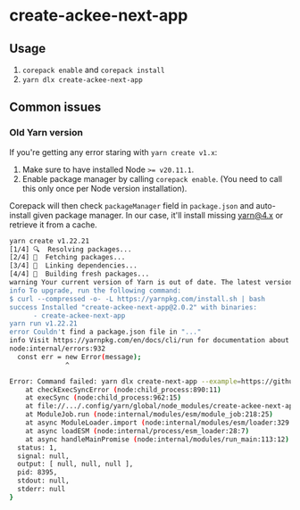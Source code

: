 # create-ackee-next-app

## Usage

1. `corepack enable` and `corepack install`
2. `yarn dlx create-ackee-next-app`

## Common issues

### Old Yarn version

If you're getting any error staring with `yarn create v1.x`:
1. Make sure to have installed Node `>= v20.11.1`.
2. Enable package manager by calling `corepack enable`. (You need to call this only once per Node version installation).

Corepack will then check `packageManager` field in `package.json` and auto-install given package manager. In our case, it'll install missing yarn@4.x or retrieve it from a cache.

```sh
yarn create v1.22.21
[1/4] 🔍  Resolving packages...
[2/4] 🚚  Fetching packages...
[3/4] 🔗  Linking dependencies...
[4/4] 🔨  Building fresh packages...
warning Your current version of Yarn is out of date. The latest version is "1.22.22", while you're on "1.22.21".
info To upgrade, run the following command:
$ curl --compressed -o- -L https://yarnpkg.com/install.sh | bash
success Installed "create-ackee-next-app@2.0.2" with binaries:
      - create-ackee-next-app
yarn run v1.22.21
error Couldn't find a package.json file in "..."
info Visit https://yarnpkg.com/en/docs/cli/run for documentation about this command.
node:internal/errors:932
  const err = new Error(message);
              ^

Error: Command failed: yarn dlx create-next-app --example=https://github.com/AckeeCZ/next-app-template --example-path=template
    at checkExecSyncError (node:child_process:890:11)
    at execSync (node:child_process:962:15)
    at file://.../.config/yarn/global/node_modules/create-ackee-next-app/index.js:8:1
    at ModuleJob.run (node:internal/modules/esm/module_job:218:25)
    at async ModuleLoader.import (node:internal/modules/esm/loader:329:24)
    at async loadESM (node:internal/process/esm_loader:28:7)
    at async handleMainPromise (node:internal/modules/run_main:113:12) {
  status: 1,
  signal: null,
  output: [ null, null, null ],
  pid: 8395,
  stdout: null,
  stderr: null
}
```
